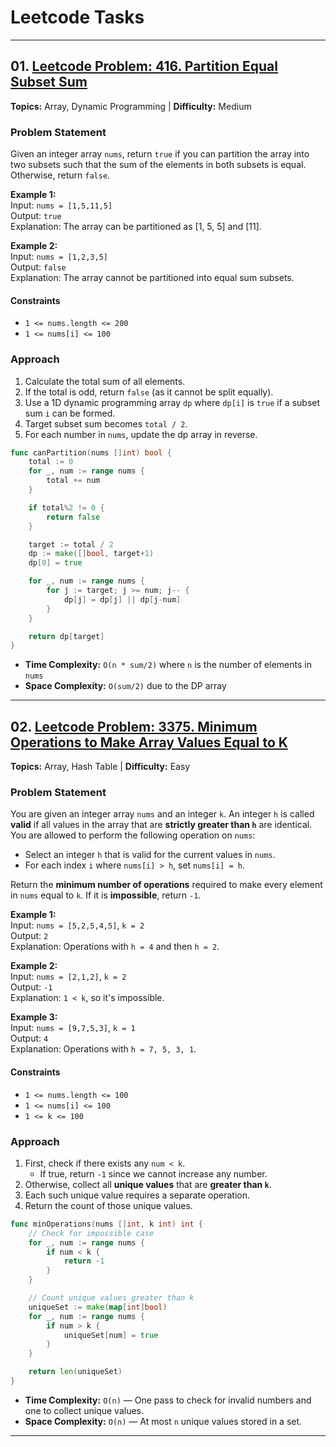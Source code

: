 # Leetcode Tasks

---

## 01. [Leetcode Problem: 416. Partition Equal Subset Sum](https://leetcode.com/problems/partition-equal-subset-sum/?envType=daily-question&envId=2025-04-07)

**Topics:** Array, Dynamic Programming | **Difficulty:** Medium

### Problem Statement

Given an integer array `nums`, return `true` if you can partition the array into two subsets such that the sum of the elements in both subsets is equal. Otherwise, return `false`.

**Example 1:**  
Input: `nums = [1,5,11,5]`  
Output: `true`  
Explanation: The array can be partitioned as [1, 5, 5] and [11].

**Example 2:**  
Input: `nums = [1,2,3,5]`  
Output: `false`  
Explanation: The array cannot be partitioned into equal sum subsets.

#### Constraints

- `1 <= nums.length <= 200`
- `1 <= nums[i] <= 100`

### Approach

1. Calculate the total sum of all elements.
2. If the total is odd, return `false` (as it cannot be split equally).
3. Use a 1D dynamic programming array `dp` where `dp[i]` is `true` if a subset sum `i` can be formed.
4. Target subset sum becomes `total / 2`.
5. For each number in `nums`, update the dp array in reverse.

```go
func canPartition(nums []int) bool {
    total := 0
    for _, num := range nums {
        total += num
    }

    if total%2 != 0 {
        return false
    }

    target := total / 2
    dp := make([]bool, target+1)
    dp[0] = true

    for _, num := range nums {
        for j := target; j >= num; j-- {
            dp[j] = dp[j] || dp[j-num]
        }
    }

    return dp[target]
}
```

- **Time Complexity:** `O(n * sum/2)` where `n` is the number of elements in `nums`
- **Space Complexity:** `O(sum/2)` due to the DP array

---

## 02. [Leetcode Problem: 3375. Minimum Operations to Make Array Values Equal to K](https://leetcode.com/problems/minimum-operations-to-make-array-values-equal-to-k/?envType=daily-question&envId=2025-04-09)

**Topics:** Array, Hash Table | **Difficulty:** Easy


### Problem Statement

You are given an integer array `nums` and an integer `k`. An integer `h` is called **valid** if all values in the array that are **strictly greater than `h`** are identical. You are allowed to perform the following operation on `nums`:

- Select an integer `h` that is valid for the current values in `nums`.
- For each index `i` where `nums[i] > h`, set `nums[i] = h`.

Return the **minimum number of operations** required to make every element in `nums` equal to `k`. If it is **impossible**, return `-1`.


**Example 1:**  
Input: `nums = [5,2,5,4,5]`, `k = 2`  
Output: `2`  
Explanation: Operations with `h = 4` and then `h = 2`.

**Example 2:**  
Input: `nums = [2,1,2]`, `k = 2`  
Output: `-1`  
Explanation: `1 < k`, so it's impossible.

**Example 3:**  
Input: `nums = [9,7,5,3]`, `k = 1`  
Output: `4`  
Explanation: Operations with `h = 7, 5, 3, 1`.


#### Constraints

- `1 <= nums.length <= 100`
- `1 <= nums[i] <= 100`
- `1 <= k <= 100`



### Approach

1. First, check if there exists any `num < k`.
   - If true, return `-1` since we cannot increase any number.
2. Otherwise, collect all **unique values** that are **greater than `k`**.
3. Each such unique value requires a separate operation.
4. Return the count of those unique values.



```go
func minOperations(nums []int, k int) int {
    // Check for impossible case
    for _, num := range nums {
        if num < k {
            return -1
        }
    }

    // Count unique values greater than k
    uniqueSet := make(map[int]bool)
    for _, num := range nums {
        if num > k {
            uniqueSet[num] = true
        }
    }

    return len(uniqueSet)
}
```


- **Time Complexity:** `O(n)` — One pass to check for invalid numbers and one to collect unique values.
- **Space Complexity:** `O(n)` — At most `n` unique values stored in a set.

---
